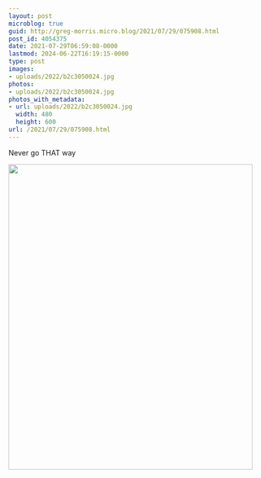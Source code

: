 ```yaml
---
layout: post
microblog: true
guid: http://greg-morris.micro.blog/2021/07/29/075908.html
post_id: 4054375
date: 2021-07-29T06:59:08-0000
lastmod: 2024-06-22T16:19:15-0000
type: post
images:
- uploads/2022/b2c3050024.jpg
photos:
- uploads/2022/b2c3050024.jpg
photos_with_metadata:
- url: uploads/2022/b2c3050024.jpg
  width: 480
  height: 600
url: /2021/07/29/075908.html
---
```

Never go THAT way

<img src="uploads/2022/b2c3050024.jpg" width="480" height="600" alt="" />
